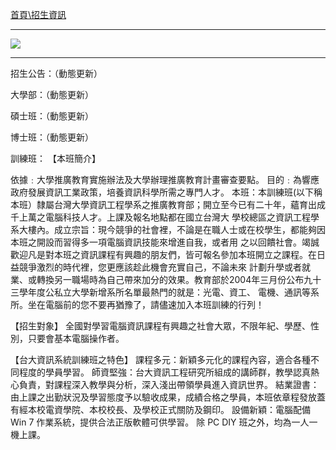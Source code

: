 [首頁\招生資訊](https://www.csie.ntu.edu.tw/admiss/news.php?class=103)

---

![](http://i.imgur.com/1PxiiYA.png)

---

招生公告：（動態更新）

大學部：（動態更新）

碩士班：（動態更新）

博士班：（動態更新）

訓練班：
【本班簡介】

依據﹕大學推廣教育實施辦法及大學辦理推廣教育計畫審查要點。
目的﹕為響應政府發展資訊工業政策，培養資訊科學所需之專門人才。
本班：本訓練班(以下稱本班）隸屬台灣大學資訊工程學系之推廣教育部；開立至今已有二十年，蘊育出成千上萬之電腦科技人才。上課及報名地點都在國立台灣大 學校總區之資訊工程學系大樓內。成立宗旨：現今競爭的社會裡，不論是在職人士或在校學生，都能夠因本班之開設而習得多一項電腦資訊技能來增進自我，或者用 之以回饋社會。竭誠歡迎凡是對本班之資訊課程有興趣的朋友們，皆可報名參加本班開立之課程。在日益競爭激烈的時代裡，您更應該趁此機會充實自己，不論未來 計劃升學或者就業、或轉換另一職場時為自己帶來加分的效果。教育部於2004年三月份公布九十三學年度公私立大學新增系所名單最熱門的就是：光電、資工、 電機、通訊等系所。坐在電腦前的您不要再猶豫了，請儘速加入本班訓練的行列！
 
【招生對象】
全國對學習電腦資訊課程有興趣之社會大眾，不限年紀、學歷、性別，只要會基本電腦操作者。

【台大資訊系統訓練班之特色】
課程多元：新穎多元化的課程內容，適合各種不同程度的學員學習。
師資堅強：台大資訊工程研究所組成的講師群，教學認真熱心負責，對課程深入教學與分析，深入淺出帶領學員進入資訊世界。
結業證書：由上課之出勤狀況及學習態度予以驗收成果，成績合格之學員，本班依章程發放蓋有經本校電資學院、本校校長、及學校正式關防及鋼印。
設備新穎：電腦配備 Win 7 作業系統，提供合法正版軟體可供學習。 除 PC DIY 班之外，均為一人一機上課。